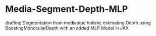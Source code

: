 # Media-Segment-Depth-MLP
drafting Segmentation from mediapipe holistic estimating Depth using BoostingMonocularDepth with an added MLP Model in JAX
